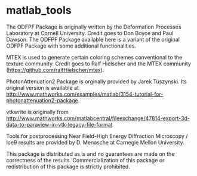 matlab_tools
============
The ODFPF Package is originally written by the Deformation Processes Laboratory at Cornell University. Credit goes to Don Boyce and Paul Dawson. The ODFPF Package available here is a variant of the original ODFPF Package with some additional functionalities. 

MTEX is used to generate certain coloring schemes conventional to the texture community. Credit goes to Ralf Hielscher and the MTEX community (https://github.com/ralfHielscher/mtex).

PhotonAttenuation2 Package is orginally provided by Jarek Tuszynski. Its original version is available at http://www.mathworks.com/examples/matlab/3154-tutorial-for-photonattenuation2-package.

vtkwrite is originally from http://www.mathworks.com/matlabcentral/fileexchange/47814-export-3d-data-to-paraview-in-vtk-legacy-file-format

Tools for postprocessing Near Field-High Energy Diffraction Microscopy / Ice9 results are provided by D. Menasche at Carnegie Mellon University.

This package is distributed as is and no guarantees are made on the correctness of the results. Commercialization of this package or redistribution of this package is strictly prohibited.
